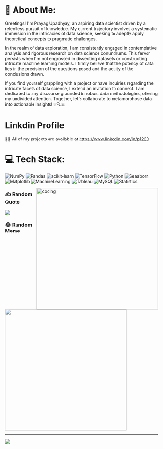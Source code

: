 # 💫 About Me:
Greetings! I'm Prayag Upadhyay, an aspiring data scientist driven by a relentless pursuit of knowledge. My current trajectory involves a systematic immersion in the intricacies of data science, seeking to adeptly apply theoretical concepts to pragmatic challenges.<br>

In the realm of data exploration, I am consistently engaged in contemplative analysis and rigorous research on data science conundrums. This fervor persists when I'm not engrossed in dissecting datasets or constructing intricate machine learning models. I firmly believe that the potency of data lies in the precision of the questions posed and the acuity of the conclusions drawn.<be>

If you find yourself grappling with a project or have inquiries regarding the intricate facets of data science, I extend an invitation to connect. I am dedicated to any discourse grounded in robust data methodologies, offering my undivided attention. Together, let's collaborate to metamorphose data into actionable insights! 💡🔍📊<be>
# Linkdin Profile

👨‍💻 All of my projects are available at https://www.linkedin.com/in/p1220


# 💻 Tech Stack:
![NumPy](https://img.shields.io/badge/numpy-%23013243.svg?style=for-the-badge&logo=numpy&logoColor=white) ![Pandas](https://img.shields.io/badge/pandas-%23150458.svg?style=for-the-badge&logo=pandas&logoColor=white) ![scikit-learn](https://img.shields.io/badge/scikit--learn-%23F7931E.svg?style=for-the-badge&logo=scikit-learn&logoColor=white) ![TensorFlow](https://img.shields.io/badge/TensorFlow-%23FF6F00.svg?style=for-the-badge&logo=TensorFlow&logoColor=white) ![Python](https://img.shields.io/badge/python-3670A0?style=for-the-badge&logo=python&logoColor=ffdd54) ![Seaaborn](https://img.shields.io/badge/seaborn-%23013243.svg?style=for-the-badge&logo=Seaborn&logoColor=white) ![Matplotlib](https://img.shields.io/badge/Matplotlib-%23013243.svg?style=for-the-badge&logo=Matplotlib&logoColor=white) ![MachineLearning](https://img.shields.io/badge/MachineLearning-%23013243.svg?style=for-the-badge&logo=MachineLearning&logoColor=white) ![Tableau](https://img.shields.io/badge/Tableau-%23013243.svg?style=for-the-badge&logo=Tableau&logoColor=white) ![MySQL](https://img.shields.io/badge/MySQL-%23013243.svg?style=for-the-badge&logo=MySQL&logoColor=white) ![Statistics](https://img.shields.io/badge/Statistics-%23013243.svg?style=for-the-badge&logo=Statistics&logoColor=white)


<img align="right" alt="coding" width="400" src="https://user-images.githubusercontent.com/55389276/140866485-8fb1c876-9a8f-4d6a-98dc-08c4981eaf70.gif">


### ✍️ Random Quote
![](https://quotes-github-readme.vercel.app/api?type=horizontal&theme=tokyonight)

### 😂 Random Meme
<img src='https://randommeme-five.vercel.app/' style="height: 400px;"/>

---
[![](https://visitcount.itsvg.in/api?id=Prayagupadhyay&icon=5&color=0)](https://visitcount.itsvg.in)


